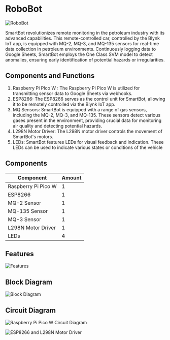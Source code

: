 # RoboBot
![RoboBot](https://github.com/bachewar-bhushan/RoboBot/assets/150711051/004efb9f-1230-4ef2-97d8-64487827b029)

SmartBot revolutionizes remote monitoring in the petroleum industry with its advanced capabilities. This remote-controlled car, controlled by the Blynk IoT app, is equipped with MQ-2, MQ-3, and MQ-135 sensors for real-time data collection in petroleum environments. Continuously logging data to Google Sheets, SmartBot employs the One Class SVM model to detect anomalies, ensuring early identification of potential hazards or irregularities. 

## Components and Functions
1. Raspberry Pi PIco W : The Raspberry Pi Pico W is utilized for transmitting sensor data to Google Sheets via webhooks.
2. ESP8266: The ESP8266 serves as the control unit for SmartBot, allowing it to be remotely controlled via the Blynk IoT app.
3. MQ Sensors: SmartBot is equipped with a range of gas sensors, including the MQ-2, MQ-3, and MQ-135. These sensors detect various gases present in the environment, providing crucial data for monitoring air quality and detecting potential hazards.
4. L298N Motor Driver: The L298N motor driver controls the movement of SmartBot's motors.
5. LEDs: SmartBot features LEDs for visual feedback and indication. These LEDs can be used to indicate various states or conditions of the vehicle

## Components
| Component           | Amount |
| ------------------- | ------ |
| Raspberry Pi Pico W | 1      |
| ESP8266             | 1      |
| MQ-2 Sensor         | 1      |
| MQ-135 Sensor       | 1      |
| MQ-3 Sensor         | 1      |
| L298N Motor Driver  | 1      |
| LEDs                | 4      |

## Features
![Features](https://github.com/bachewar-bhushan/RoboBot/assets/150711051/b7642767-6054-4100-b1df-d4d846af47fa)

## Block Diagram
![Block Diagram](https://github.com/bachewar-bhushan/RoboBot/assets/150711051/b6331b03-da1a-43cd-92f0-884260cba320)

## Circuit Diagram 
![Raspberry Pi Pico W Circuit Diagram](https://github.com/bachewar-bhushan/RoboBot/assets/150711051/ed13ba9c-1c38-464e-968f-6926488c36cf)

![ESP8266 and L298N Motor Driver](https://github.com/bachewar-bhushan/RoboBot/assets/150711051/a7070d8b-7602-44ca-9587-4a15a343f8c3)
